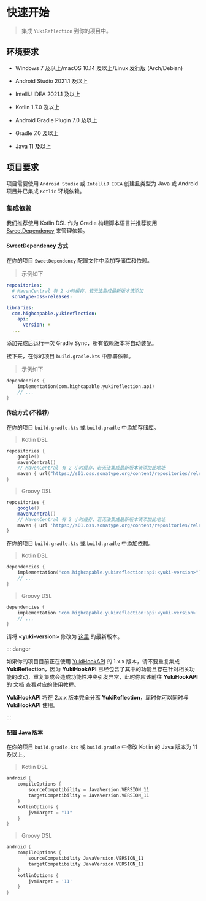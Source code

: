 # 快速开始

> 集成 `YukiReflection` 到你的项目中。

## 环境要求

- Windows 7 及以上/macOS 10.14 及以上/Linux 发行版 (Arch/Debian)

- Android Studio 2021.1 及以上

- IntelliJ IDEA 2021.1 及以上

- Kotlin 1.7.0 及以上

- Android Gradle Plugin 7.0 及以上

- Gradle 7.0 及以上

- Java 11 及以上

## 项目要求

项目需要使用 `Android Studio` 或 `IntelliJ IDEA` 创建且类型为 Java 或 Android 项目并已集成 `Kotlin` 环境依赖。

### 集成依赖

我们推荐使用 Kotlin DSL 作为 Gradle 构建脚本语言并推荐使用 [SweetDependency](https://github.com/HighCapable/SweetDependency) 来管理依赖。

#### SweetDependency 方式

在你的项目 `SweetDependency` 配置文件中添加存储库和依赖。

> 示例如下

```yaml
repositories:
  # MavenCentral 有 2 小时缓存，若无法集成最新版本请添加
  sonatype-oss-releases:

libraries:
  com.highcapable.yukireflection:
    api:
      version: +
  ...
```

添加完成后运行一次 Gradle Sync，所有依赖版本将自动装配。

接下来，在你的项目 `build.gradle.kts` 中部署依赖。

> 示例如下

```kotlin
dependencies {
    implementation(com.highcapable.yukireflection.api)
    // ...
}
```

#### 传统方式 (不推荐)

在你的项目 `build.gradle.kts` 或 `build.gradle` 中添加存储库。

> Kotlin DSL

```kotlin
repositories {
    google()
    mavenCentral()
    // MavenCentral 有 2 小时缓存，若无法集成最新版本请添加此地址
    maven { url("https://s01.oss.sonatype.org/content/repositories/releases/") }
}
```

> Groovy DSL

```groovy
repositories {
    google()
    mavenCentral()
    // MavenCentral 有 2 小时缓存，若无法集成最新版本请添加此地址
    maven { url 'https://s01.oss.sonatype.org/content/repositories/releases/' }
}
```

在你的项目 `build.gradle.kts` 或 `build.gradle` 中添加依赖。

> Kotlin DSL

```kotlin
dependencies {
    implementation("com.highcapable.yukireflection:api:<yuki-version>")
    // ...
}
```

> Groovy DSL

```groovy
dependencies {
    implementation 'com.highcapable.yukireflection:api:<yuki-version>'
    // ...
}
```

请将 **&lt;yuki-version&gt;** 修改为 [这里](../about/changelog) 的最新版本。

::: danger

如果你的项目目前正在使用 [YukiHookAPI](https://github.com/fankes/YukiHookAPI) 的 1.x.x 版本，请不要重复集成 **YukiReflection**，因为 **YukiHookAPI** 已经包含了其中的功能且存在针对相关功能的改动，重复集成会造成功能性冲突引发异常，此时你应该前往 **YukiHookAPI** 的 [文档](https://fankes.github.io/YukiHookAPI/zh-cn/) 查看对应的使用教程。

**YukiHookAPI** 将在 2.x.x 版本完全分离 **YukiReflection**，届时你可以同时与 **YukiHookAPI** 使用。

:::

#### 配置 Java 版本

在你的项目 `build.gradle.kts` 或 `build.gradle` 中修改 Kotlin 的 Java 版本为 11 及以上。

> Kotlin DSL

```kt
android {
    compileOptions {
        sourceCompatibility = JavaVersion.VERSION_11
        targetCompatibility = JavaVersion.VERSION_11
    }
    kotlinOptions {
        jvmTarget = "11"
    }
}
```

> Groovy DSL

```groovy
android {
    compileOptions {
        sourceCompatibility JavaVersion.VERSION_11
        targetCompatibility JavaVersion.VERSION_11
    }
    kotlinOptions {
        jvmTarget = '11'
    }
}
```